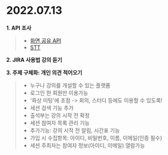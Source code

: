 # 2022.07.13

**1. API 조사**
>   - [화면 공유 API](https://webrtclab.herokuapp.com/)
>   - [STT](https://mizzo-dev.tistory.com/entry/SpeechRecognition-WebChrome-%EC%9D%8C%EC%84%B1-%EC%9D%B8%EC%8B%9D)

**2. JIRA 사용법 강의 듣기**

**3. 주제 구체화: 개인 의견 적어오기**
>   - 누구나 강의를 개설할 수 있는 플랫폼
>   - 로그인 한 회원만 이용가능
>   - '화상 미팅'에 초점 -> 회의, 스터디 등에도 이용할 수 있도록!
>   - 세션 검색 기능 추가
>   - 출석부는 강의 시작 전 확정
>   - 세션 참여자 목록 관리 기능
>   - 추가기능: 강의 시작 전 알림, 시간표 기능
>   - 가입 시 수집항목: 아이디, 비밀번호, 이름, 이메일(인증 필수)
>   - 세션 주최자는 참여자 정보(아이디, 이메일) 열람가능
